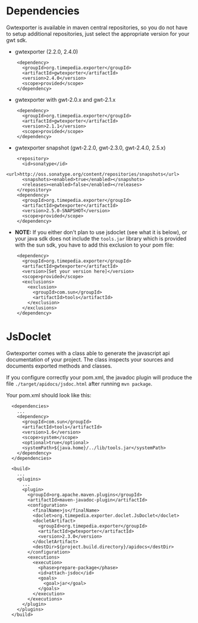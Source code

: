 # Dependencies #

Gwtexporter is available in maven central repositories, so you do not have to setup additional repositories, just select the appropriate version for your gwt sdk.

  * gwtexporter (2.2.0, 2.4.0)
```
    <dependency>
      <groupId>org.timepedia.exporter</groupId>
      <artifactId>gwtexporter</artifactId>
      <version>2.4.0</version>
      <scope>provided</scope>
    </dependency>
```

  * gwtexporter with gwt-2.0.x and gwt-2.1.x
```
    <dependency>
      <groupId>org.timepedia.exporter</groupId>
      <artifactId>gwtexporter</artifactId>
      <version>2.1.1</version>
      <scope>provided</scope>
    </dependency>
```

  * gwtexporter snapshot (gwt-2.2.0, gwt-2.3.0, gwt-2.4.0, 2.5.x)
```
    <repository>
      <id>sonatype</id>
      <url>http://oss.sonatype.org/content/repositories/snapshots</url>
      <snapshots><enabled>true</enabled></snapshots>
      <releases><enabled>false</enabled></releases>
    </repository>
    <dependency>
      <groupId>org.timepedia.exporter</groupId>
      <artifactId>gwtexporter</artifactId>
      <version>2.5.0-SNAPSHOT</version>
      <scope>provided</scope>
    </dependency>
```

  * **NOTE:** If you either don't plan to use jsdoclet (see what it is below), or your java sdk does not include the `tools.jar` library which is provided with the sun sdk, you have to add this exclusion to your pom file:
```
    <dependency>
      <groupId>org.timepedia.exporter</groupId>
      <artifactId>gwtexporter</artifactId>
      <version>[Set your version here]</version>
      <scope>provided</scope>
      <exclusions>
        <exclusion>
          <groupId>com.sun</groupId>
          <artifactId>tools</artifactId>
        </exclusion>
      </exclusions>
    </dependency>
```

# JsDoclet #

Gwtexporter comes with a class able to generate the javascript api documentation of your project. The class inspects your sources and documents exported methods and classes.

If you configure correctly your pom.xml, the javadoc plugin will produce the file `./target/apidocs/jsdoc.html` after running `mvn package`.

Your pom.xml should look like this:

```
  <dependencies>
    ...
    <dependency>
      <groupId>com.sun</groupId>
      <artifactId>tools</artifactId>
      <version>1.6</version>
      <scope>system</scope>
      <optional>true</optional>
      <systemPath>${java.home}/../lib/tools.jar</systemPath>
    </dependency>
  </dependencies>

  <build>
    ...
    <plugins>
      ...
      <plugin>
        <groupId>org.apache.maven.plugins</groupId>
        <artifactId>maven-javadoc-plugin</artifactId>
        <configuration>
          <finalName>js</finalName>
          <doclet>org.timepedia.exporter.doclet.JsDoclet</doclet>
          <docletArtifact>
            <groupId>org.timepedia.exporter</groupId>
            <artifactId>gwtexporter</artifactId>
            <version>2.3.0</version>
          </docletArtifact>
          <destDir>${project.build.directory}/apidocs</destDir>
        </configuration>
        <executions>
          <execution>
            <phase>prepare-package</phase>
            <id>attach-jsdoc</id>
            <goals>
              <goal>jar</goal>
            </goals>
          </execution>
        </executions>
      </plugin>
    </plugins>
  </build>
```
